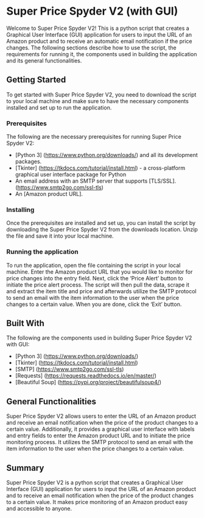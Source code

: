 # Super Price Spyder V2 (with GUI)

Welcome to Super Price Spyder V2! This is a python script that creates a Graphical User Interface (GUI) application for users to input the URL of an Amazon product and to receive an automatic email notification if the price changes. The following sections describe how to use the script, the requirements for running it, the components used in building the application and its general functionalities.

## Getting Started

To get started with Super Price Spyder V2, you need to download the script to your local machine and make sure to have the necessary components installed and set up to run the application.

### Prerequisites

The following are the necessary prerequisites for running Super Price Spyder V2:

* [Python 3] (https://www.python.org/downloads/) and all its development packages.
* [Tkinter] (https://tkdocs.com/tutorial/install.html) - a cross-platform graphical user interface package for Python
* An email address with an SMTP server that supports [TLS/SSL]. (https://www.smtp2go.com/ssl-tls)
* An [Amazon product URL].

### Installing

Once the prerequisites are installed and set up, you can install the script by downloading the Super Price Spyder V2 from the downloads location. Unzip the file and save it into your local machine.

### Running the application

To run the application, open the file containing the script in your local machine. Enter the Amazon product URL that you would like to monitor for price changes into the entry field. Next, click the ‘Price Alert’ button to initiate the price alert process. The script will then pull the data, scrape it and extract the item title and price and afterwards utilize the SMTP protocol to send an email with the item information to the user when the price changes to a certain value. When you are done, click the ‘Exit’ button.

## Built With

The following are the components used in building Super Price Spyder V2 with GUI:

* [Python 3]  (https://www.python.org/downloads/)
* [Tkinter] (https://tkdocs.com/tutorial/install.html)
* [SMTP] (https://www.smtp2go.com/ssl-tls)
* [Requests] (https://requests.readthedocs.io/en/master/)
* [Beautiful Soup] (https://pypi.org/project/beautifulsoup4/)

## General Functionalities

Super Price Spyder V2 allows users to enter the URL of an Amazon product and receive an email notification when the price of the product changes to a certain value. Additionally, it provides a graphical user interface with labels and entry fields to enter the Amazon product URL and to initiate the price monitoring process. It utilizes the SMTP protocol to send an email with the item information to the user when the price changes to a certain value.

## Summary

Super Price Spyder V2 is a python script that creates a Graphical User Interface (GUI) application for users to input the URL of an Amazon product and to receive an email notification when the price of the product changes to a certain value. It makes price monitoring of an Amazon product easy and accessible to anyone. 